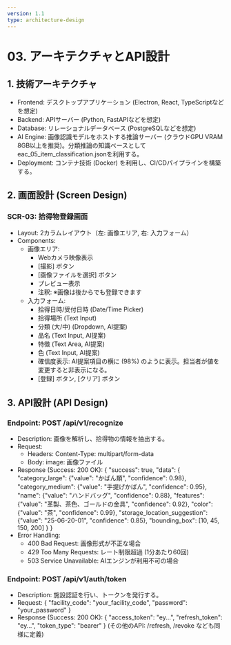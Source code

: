 ```yaml
---
version: 1.1
type: architecture-design
---
```


# 03. アーキテクチャとAPI設計
## 1. 技術アーキテクチャ
- Frontend: デスクトップアプリケーション (Electron, React, TypeScriptなどを想定)
- Backend: APIサーバー (Python, FastAPIなどを想定)
- Database: リレーショナルデータベース (PostgreSQLなどを想定)
- AI Engine: 画像認識モデルをホストする推論サーバー (クラウドGPU VRAM 8GB以上を推奨)。分類推論の知識ベースとしてeac_05_item_classification.jsonを利用する。
- Deployment: コンテナ技術 (Docker) を利用し、CI/CDパイプラインを構築する。

## 2. 画面設計 (Screen Design)
### SCR-03: 拾得物登録画面
- Layout: 2カラムレイアウト（左: 画像エリア, 右: 入力フォーム）
- Components:
  - 画像エリア:
    - Webカメラ映像表示
    - [撮影] ボタン
    - [画像ファイルを選択] ボタン
    - プレビュー表示
    - 注釈: ※画像は後からでも登録できます
  - 入力フォーム:
    - 拾得日時/受付日時 (Date/Time Picker)
    - 拾得場所 (Text Input)
    - 分類 (大/中) (Dropdown, AI提案)
    - 品名 (Text Input, AI提案)
    - 特徴 (Text Area, AI提案)
    - 色 (Text Input, AI提案)
    - 確信度表示: AI提案項目の横に (98%) のように表示。担当者が値を変更すると非表示になる。
    - [登録] ボタン, [クリア] ボタン

## 3. API設計 (API Design)
### Endpoint: POST /api/v1/recognize
- Description: 画像を解析し、拾得物の情報を抽出する。
- Request:
  - Headers: Content-Type: multipart/form-data
  - Body: image: 画像ファイル
- Response (Success: 200 OK):
{
  "success": true,
  "data": {
    "category_large": {"value": "かばん類", "confidence": 0.98},
    "category_medium": {"value": "手提げかばん", "confidence": 0.95},
    "name": {"value": "ハンドバッグ", "confidence": 0.88},
    "features": {"value": "革製、茶色、ゴールドの金具", "confidence": 0.92},
    "color": {"value": "茶", "confidence": 0.99},
    "storage_location_suggestion": {"value": "25-06-20-01", "confidence": 0.85},
    "bounding_box": [10, 45, 150, 200]
  }
}
- Error Handling:
  - 400 Bad Request: 画像形式が不正な場合
  - 429 Too Many Requests: レート制限超過 (1分あたり60回)
  - 503 Service Unavailable: AIエンジンが利用不可の場合

### Endpoint: POST /api/v1/auth/token
- Description: 施設認証を行い、トークンを発行する。
- Request:
{
  "facility_code": "your_facility_code",
  "password": "your_password"
}
- Response (Success: 200 OK):
{
  "access_token": "ey...",
  "refresh_token": "ey...",
  "token_type": "bearer"
}
(その他のAPI: /refresh, /revoke なども同様に定義)
